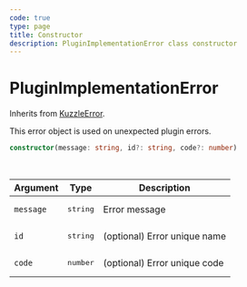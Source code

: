 ```yaml
---
code: true
type: page
title: Constructor
description: PluginImplementationError class constructor
---
```


# PluginImplementationError

Inherits from [KuzzleError](/framework/abstract-classes/kuzzle-error/constructor).

This error object is used on unexpected plugin errors.


```ts
constructor(message: string, id?: string, code?: number)
```

<br/>

| Argument       | Type      | Description            |
| -------------- | --------- | ---------------------- |
| `message`      | <pre>string</pre> | Error message  |
| `id`           | <pre>string</pre> | (optional) Error unique name |
| `code`         | <pre>number</pre> | (optional) Error unique code |

